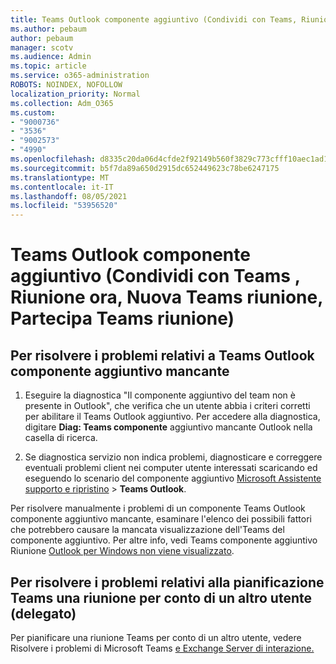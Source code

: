 ```yaml
---
title: Teams Outlook componente aggiuntivo (Condividi con Teams, Riunione ora, Nuova Teams riunione, Partecipa Teams riunione)
ms.author: pebaum
author: pebaum
manager: scotv
ms.audience: Admin
ms.topic: article
ms.service: o365-administration
ROBOTS: NOINDEX, NOFOLLOW
localization_priority: Normal
ms.collection: Adm_O365
ms.custom:
- "9000736"
- "3536"
- "9002573"
- "4990"
ms.openlocfilehash: d8335c20da06d4cfde2f92149b560f3829c773cfff10aec1ad160b95049f7139
ms.sourcegitcommit: b5f7da89a650d2915dc652449623c78be6247175
ms.translationtype: MT
ms.contentlocale: it-IT
ms.lasthandoff: 08/05/2021
ms.locfileid: "53956520"
---
```

# <a name="teams-outlook-add-in-share-to-teams--meet-now-new-teams-meeting-join-teams-meeting"></a>Teams Outlook componente aggiuntivo (Condividi con Teams , Riunione ora, Nuova Teams riunione, Partecipa Teams riunione)

## <a name="to-troubleshoot-a-missing-teams-outlook-add-in"></a>Per risolvere i problemi relativi a Teams Outlook componente aggiuntivo mancante

1. Eseguire la diagnostica "Il componente aggiuntivo del team non è presente in Outlook", che verifica che un utente abbia i criteri corretti per abilitare il Teams Outlook aggiuntivo. Per accedere alla diagnostica, digitare **Diag: Teams componente** aggiuntivo mancante Outlook nella casella di ricerca.

1. Se diagnostica servizio non indica problemi, diagnosticare e correggere eventuali problemi client nei computer utente interessati scaricando ed eseguendo lo scenario del componente aggiuntivo [Microsoft Assistente supporto e ripristino](https://aka.ms/SaRA-TeamsAddInScenario)  >  **Teams Outlook**.

Per risolvere manualmente i problemi di un componente Teams Outlook componente aggiuntivo mancante, esaminare l'elenco dei possibili fattori che potrebbero causare la mancata visualizzazione dell'Teams del componente aggiuntivo. Per altre info, vedi Teams componente aggiuntivo Riunione [Outlook per Windows non viene visualizzato](/microsoftteams/teams-add-in-for-outlook#teams-meeting-add-in-in-outlook-for-windows-does-not-show).

## <a name="to-troubleshoot-scheduling-a-teams-meeting-on-behalf-of-someone-else-delegate"></a>Per risolvere i problemi relativi alla pianificazione Teams una riunione per conto di un altro utente (delegato)

Per pianificare una riunione Teams per conto di un altro utente, vedere Risolvere i problemi di Microsoft Teams [e Exchange Server di interazione.](/microsoftteams/troubleshoot/known-issues/teams-exchange-interaction-issue)
